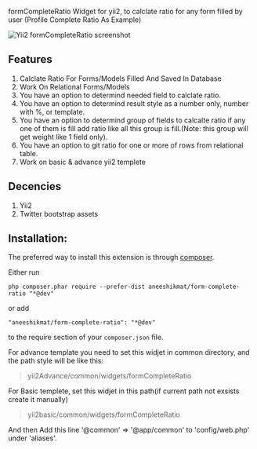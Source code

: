 formCompleteRatio
Widget for yii2, to calclate ratio for any form filled by user (Profile Complete Ratio As Example)

![Yii2 formCompleteRatio screenshot](http://2nees.com/github/formCompleteRatio/1.png)

## Features

1. Calclate Ratio For Forms/Models Filled And Saved In Database
2. Work On Relational Forms/Models
3. You have an option to determind needed field to calclate ratio.
4. You have an option to determind result style as a number only, number with %, or template.
5. You have an option to determind group of fields to calcalte ratio if any one of them is fill add ratio like all this group is fill.(Note: this group will get weight like 1 field only).
6. You have an option to git ratio for one or more of rows from relational table.
7. Work on basic & advance yii2 templete

## Decencies

1. Yii2
2. Twitter bootstrap assets

## Installation:
The preferred way to install this extension is through [composer](https://getcomposer.org/).

Either run

`php composer.phar require --prefer-dist aneeshikmat/form-complete-ratio "*@dev"`

or add

`"aneeshikmat/form-complete-ratio": "*@dev"`

to the require section of your `composer.json` file.

For advance template you need to set this widjet in common directory, and the path style will be like this:
> yii2Advance/common/widgets/formCompleteRatio

For Basic templete, set this widjet in this path(if current path not exsists create it manually)
> yii2basic/common/widgets/formCompleteRatio

And then Add this line '@common' => '@app/common' to 'config/web.php' under 'aliases'.
